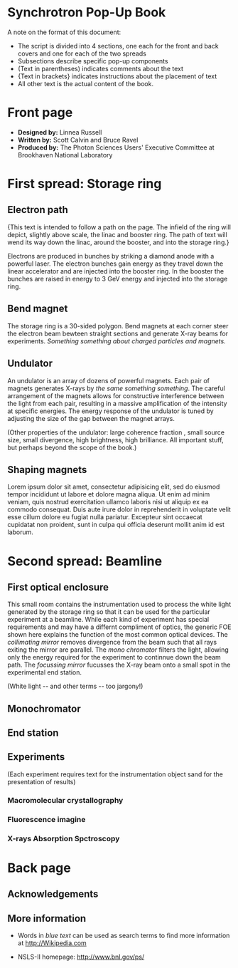 Synchrotron Pop-Up Book
=======================

A note on the format of this document:

 * The script is divided into 4 sections, one each for the front and
   back covers and one for each of the two spreads
 * Subsections describe specific pop-up components
 * (Text in parentheses) indicates comments about the text
 * {Text in brackets} indicates instructions about the placement of text
 * All other text is the actual content of the book.


# Front page #

 * **Designed by:** Linnea Russell
 * **Written by:** Scott Calvin and Bruce Ravel
 * **Produced by:** The Photon Sciences Users' Executive Committee at
   Brookhaven National Laboratory


# First spread: Storage ring #

## Electron path ##

{This text is intended to follow a path on the page.  The infield of
the ring will depict, slightly above scale, the linac and booster
ring.  The path of text will wend its way down the linac, around the
booster, and into the storage ring.}

Electrons are produced in bunches by striking a diamond anode with a
powerful laser.  The electron bunches gain energy as they travel down
the linear accelerator and are injected into the booster ring.  In the
booster the bunches are raised in energy to 3 GeV energy and injected
into the storage ring.

## Bend magnet ##

The storage ring is a 30-sided polygon.  Bend magnets at each corner
steer the electron beam bewteen straight sections and generate X-ray
beams for experiments.  *Something something about charged particles
and magnets.*

## Undulator ##

An undulator is an array of dozens of powerful magnets.  Each pair of
magnets generates X-rays by *the same something something*.  The
careful arrangement of the magnets allows for constructive
interference between the light from each pair, resulting in a massive
amplification of the intensity at specific energies.  The energy
response of the undulator is tuned by adjusting the size of the gap
between the magnet arrays.

(Other properties of the undulator: large coherence fraction , small
source size, small divergence, high brightness, high brilliance.  All
important stuff, but perhaps beyond the scope of the book.)

## Shaping magnets ##

Lorem ipsum dolor sit amet, consectetur adipisicing elit, sed do
eiusmod tempor incididunt ut labore et dolore magna aliqua. Ut enim ad
minim veniam, quis nostrud exercitation ullamco laboris nisi ut
aliquip ex ea commodo consequat. Duis aute irure dolor in
reprehenderit in voluptate velit esse cillum dolore eu fugiat nulla
pariatur. Excepteur sint occaecat cupidatat non proident, sunt in
culpa qui officia deserunt mollit anim id est laborum.


# Second spread: Beamline #

## First optical enclosure ##

This small room contains the instrumentation used to process the white
light generated by the storage ring so that it can be used for the
particular experiment at a beamline.  While each kind of experiment
has special requirements and may have a differnt compliment of optics,
the generic FOE shown here explains the function of the most common
optical devices.  The *collimating mirror* removes divergence from the
beam such that all rays exiting the mirror are parallel.  The *mono
chromator* filters the light, allowing only the energy required for
the experiment to continnue down the beam path.  The *focussing
mirror* fucusses the X-ray beam onto a small spot in the experimental
end station.

(White light -- and other terms -- too jargony!)

## Monochromator ##

## End station ##

## Experiments ##

(Each experiment requires text for the instrumentation object sand for
the presentation of results)

### Macromolecular crystallography ###

### Fluorescence imagine ###

### X-rays Absorption Spctroscopy ###


# Back page #

## Acknowledgements ##

## More information ##

 * Words in *blue text* can be used as search terms to find more
   information at http://Wikipedia.com
   
 * NSLS-II homepage: http://www.bnl.gov/ps/

